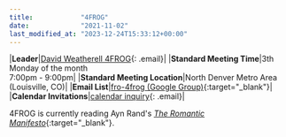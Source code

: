 ```yaml
---
title:            "4FROG"
date:             "2021-11-02"
last_modified_at: "2023-12-24T15:33:12+00:00"
---
```


|**Leader**|[David Weatherell 4FROG](){: .email}|
|**Standard Meeting Time**|3th Monday of the month<br />7:00pm - 9:00pm|
|**Standard Meeting Location**|North Denver Metro Area<br />(Louisville, CO)|
|**Email List**|[fro-4frog (Google Group)](https://groups.google.com/g/fro-4frog/about){:target="&lowbar;blank"}|
|**Calendar Invitations**|[calendar inquiry](){: .email}|

4FROG is currently reading Ayn Rand's [_The Romantic Manifesto_](https://www.amazon.com/Romantic-Manifesto-Philosophy-Literature-Shakespeare/dp/0451149165/){:target="&lowbar;blank"}.
